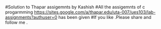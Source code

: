 #Solution to Thapar assigemnts by Kashish
#All the assigemnts of c progarmming https://sites.google.com/a/thapar.edu/uta-007/ues103/lab-assignments?authuser=0 has been given 
#If you like .Please share and follow me .
